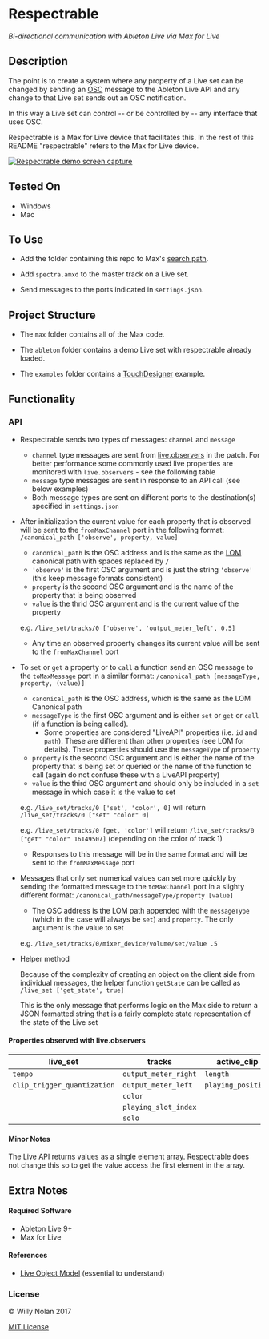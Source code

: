 # Respectrable
*Bi-directional communication with Ableton Live via Max for Live*

## Description
The point is to create a system where any property of a Live set can be changed by sending an [OSC](http://opensoundcontrol.org/introduction-osc) message to the Ableton Live API and any change to that Live set sends out an OSC notification.

In this way a Live set can control -- or be controlled by -- any interface that uses OSC.

Respectrable is a Max for Live device that facilitates this. In the rest of this README "respectrable" refers to the Max for Live device.

[![Respectrable demo screen capture](https://i.imgur.com/IFKorea.jpg)](https://www.youtube.com/watch?time_continue=2&v=L1oF4Amrf9k "Respectrable demo screen capture")

## Tested On
- Windows
- Mac

## To Use
- Add the folder containing this repo to Max's [search path](https://docs.cycling74.com/max7/vignettes/search_path).

- Add `spectra.amxd` to the master track on a Live set.

- Send messages to the ports indicated in `settings.json`.

## Project Structure
- The `max` folder contains all of the Max code.

- The `ableton` folder contains a demo Live set with respectrable already loaded.

- The `examples` folder contains a [TouchDesigner](http://derivative.ca/) example.

## Functionality
### API
- Respectrable sends two types of messages: `channel` and `message`
	- `channel` type messages are sent from [live.observers](https://docs.cycling74.com/max6/dynamic/c74_docs.html#live.observer) in the patch. For better performance some commonly used live properties are monitored with `live.observers` - see the following table
	- `message` type messages  are sent in response to an API call (see below examples)
	- Both message types are sent on different ports to the destination(s) specified in `settings.json`


- After initialization the current value for each property that is observed will be sent to the `fromMaxChannel` port in the following format: `/canonical_path ['observe', property, value]`
	- `canonical_path` is the OSC address and is the same as the [LOM](https://docs.cycling74.com/max7/vignettes/live_object_model) canonical path with spaces replaced by `/`
	- `'observe'` is the first OSC argument and is just the string `'observe'` (this keep message formats consistent)
	- `property` is the second OSC argument and is the name of the property that is being observed
	- `value` is the thrid OSC argument and is the current value of the property
	
    e.g. `/live_set/tracks/0 ['observe', 'output_meter_left', 0.5]`
    
    
  - Any time an observed property changes its current value will be sent to the `fromMaxChannel` port


- To `set` or `get` a property or to `call` a function send an OSC message to the `toMaxMessage` port in a similar format: `/canonical_path [messageType, property, (value)]`
	- `canonical_path` is the OSC address, which is the same as the LOM Canonical path
	- `messageType` is the first OSC argument and is either `set` or `get` or `call` (if a function is being called).
      - Some properties are considered "LiveAPI" properties (i.e. `id` and `path`). These are different than other properties (see LOM for details). These properties should use the `messageType` of `property`
	- `property` is the second OSC argument and is either the name of the property that is being set or queried or the name of the function to call (again do not confuse these with a LiveAPI property)
	- `value` is the third OSC argument and should only be included in a `set` message in which case it is the value to set

	e.g. `/live_set/tracks/0 ['set', 'color', 0]` will return `/live_set/tracks/0 ["set" "color" 0]`
    
    e.g. `/live_set/tracks/0 [get, 'color']` will return `/live_set/tracks/0 ["get" "color" 16149507]` (depending on the color of track 1)
    
  - Responses to this message will be in the same format and will be sent to the `fromMaxMessage` port


- Messages that only `set` numerical values can set more quickly by sending the formatted message to the `toMaxChannel` port in a slighty different format: `/canonical_path/messageType/property [value]`
    - The OSC address is the LOM path appended with the `messageType` (which in the case  will always be `set`) and `property`. The only argument is the value to set
    
    e.g. `/live_set/tracks/0/mixer_device/volume/set/value .5`


- Helper method

	Because of the complexity of creating an object on the client side from individual messages, the helper function `getState` can be called as `/live_set ['get_state', true]`
    
	This is the only message that performs logic on the Max side to return a JSON formatted string that is a fairly complete state representation of the state of the Live set

#### Properties observed with live.observers	
| live_set                     | tracks               | active_clip        | devices      | mixer_device              | clip    |
|------------------------------|----------------------|--------------------|--------------|---------------------------|---------|
| `tempo`                      | `output_meter_right` |  `length`          | `parameters` | `panning`                 | `color` |
| `clip_trigger_quantization`  | `output_meter_left`  | `playing_position` | `volume`     | `track_activator`         |         |
|                              | `color`              |                    |              |                           |         |
|                              | `playing_slot_index` |                    |              |                           |         |
|                              | `solo`               |                    |              |                           |         |

#### Minor Notes
The Live API returns values as a single element array. Respectrable does not change this so to get the value access the first element in the array.


## Extra Notes
#### Required Software
- Ableton Live 9+
- Max for Live

#### References
- [Live Object Model](https://docs.cycling74.com/max7/vignettes/live_object_model) (essential to understand)

### License

:copyright: Willy Nolan 2017

[MIT License](https://en.wikipedia.org/wiki/MIT_License)

